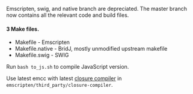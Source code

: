 Emscripten, swig, and native branch are depreciated. The master branch now contains all the relevant code and build files.

#### 3 Make files.

- Makefile - Emscripten
- Makefile.native - BridJ, mostly unmodified upstream makefile
- Makefile.swig - SWIG

Run `bash to_js.sh` to compile JavaScript version.

Use latest emcc with latest [closure compiler](http://code.google.com/p/closure-compiler/downloads/list) in `emscripten/third_party/closure-compiler`.

